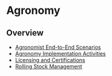 ﻿# Agronomy

## Overview

- [Agronomist End-to-End Scenarios](AgronomistEnd-to-EndScenarios.md)
- [Agronomy Implementation Activities](AgronomyImplementationActivities.md)
- [Licensing and Certifications](Licensing_Certifications.md)
- [Rolling Stock Management](Rolling_Stock_Management.md)




